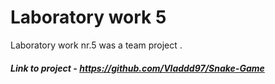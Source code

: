 # Laboratory work 5

Laboratory work nr.5 was a team project .
##### Link to project - https://github.com/Vladdd97/Snake-Game